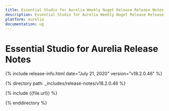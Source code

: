 ```yaml
---
title: Essential Studio for Aurelia Weekly Nuget Release Release Notes  
description: Essential Studio for Aurelia Weekly Nuget Release Release Notes  
platform: aurelia
documentation: ug
---
```


# Essential Studio for Aurelia  Release Notes  

{% include release-info.html date="July 21, 2020"  version="v18.2.0.46" %} 


{% directory path: _includes/release-notes/v18.2.0.46 %}

{% include {{file.url}} %}

{% enddirectory %}
